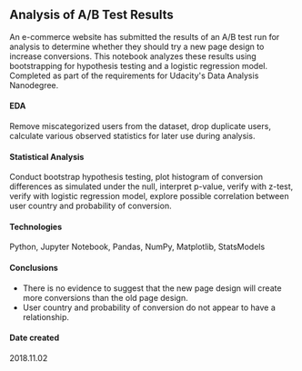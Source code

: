 ## Analysis of A/B Test Results
An e-commerce website has submitted the results of an A/B test run for analysis to determine whether they should try a new page design to increase conversions. This notebook analyzes these results using bootstrapping for hypothesis testing and a logistic regression model. Completed as part of the requirements for Udacity's Data Analysis Nanodegree.

#### EDA
Remove miscategorized users from the dataset, drop duplicate users, calculate various observed statistics for later use during analysis.

#### Statistical Analysis
Conduct bootstrap hypothesis testing, plot histogram of conversion differences as simulated under the null, interpret p-value, verify with z-test, verify with logistic regression model, explore possible correlation between user country and probability of conversion.

#### Technologies
Python, Jupyter Notebook, Pandas, NumPy, Matplotlib, StatsModels

#### Conclusions
* There is no evidence to suggest that the new page design will create more conversions than the old page design.
* User country and probability of conversion do not appear to have a relationship.

#### Date created
2018.11.02
